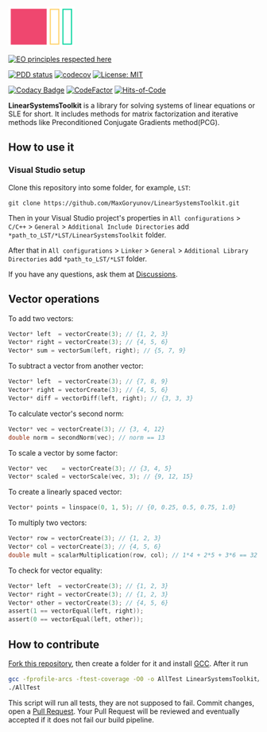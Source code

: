 <img src="./logo/LST.png" height="80px"/>

[![EO principles respected here](https://www.elegantobjects.org/badge.svg)](https://www.elegantobjects.org)

[![PDD status](https://www.0pdd.com/svg?name=MaxGoryunov/LinearSystemsToolkit)](https://www.0pdd.com/p?name=MaxGoryunov/LinearSystemsToolkit)
[![codecov](https://codecov.io/gh/MaxGoryunov/LinearSystemsToolkit/branch/master/graph/badge.svg?token=fEHOo3uRp6)](https://codecov.io/gh/MaxGoryunov/LinearSystemsToolkit)
[![License: MIT](https://img.shields.io/badge/License-MIT-blue.svg)](https://github.com/MaxGoryunov/LinearSystemsToolkit/blob/master/LICENSE)

[![Codacy Badge](https://app.codacy.com/project/badge/Grade/2db6f6abce1441629ba53c3157ad3ea7)](https://app.codacy.com/gh/MaxGoryunov/LinearSystemsToolkit/dashboard?utm_source=gh&utm_medium=referral&utm_content=&utm_campaign=Badge_grade)
[![CodeFactor](https://www.codefactor.io/repository/github/maxgoryunov/linearsystemstoolkit/badge)](https://www.codefactor.io/repository/github/maxgoryunov/linearsystemstoolkit)
[![Hits-of-Code](https://hitsofcode.com/github/MaxGoryunov/LinearSystemsToolkit)](https://hitsofcode.com/github/MaxGoryunov/LinearSystemsToolkit/view)
<!---![Lines-of-Code](https://tokei.rs/b1/github/MaxGoryunov/LinearSystemsToolkit?branch=master)--->

**LinearSystemsToolkit** is a library for solving systems of linear equations
 or SLE for short. It includes methods for matrix factorization and iterative
 methods like Preconditioned Conjugate Gradients method(PCG).

## How to use it

### Visual Studio setup

Clone this repository into some folder, for example, `LST`:

```git
git clone https://github.com/MaxGoryunov/LinearSystemsToolkit.git
```

Then in your Visual Studio project's properties in `All configurations` > 
`C/C++` > `General` > `Additional Include Directories` add
`*path_to_LST/*LST/LinearSystemsToolkit` folder.

After that in `All configurations` > `Linker` > `General` > 
`Additional Library Directories` add `*path_to_LST/*LST` folder.

If you have any questions, ask them at 
[Discussions](https://github.com/MaxGoryunov/LinearSystemsToolkit/discussions).

## Vector operations

To add two vectors:

```c
Vector* left  = vectorCreate(3); // {1, 2, 3}
Vector* right = vectorCreate(3); // {4, 5, 6}
Vector* sum = vectorSum(left, right); // {5, 7, 9}
```

To subtract a vector from another vector:

```c
Vector* left  = vectorCreate(3); // {7, 8, 9}
Vector* right = vectorCreate(3); // {4, 5, 6}
Vector* diff = vectorDiff(left, right); // {3, 3, 3}
```

To calculate vector's second norm:

```c
Vector* vec = vectorCreate(3); // {3, 4, 12}
double norm = secondNorm(vec); // norm == 13
```

To scale a vector by some factor:

```c
Vector* vec    = vectorCreate(3); // {3, 4, 5}
Vector* scaled = vectorScale(vec, 3); // {9, 12, 15}
```

To create a linearly spaced vector:

```c
Vector* points = linspace(0, 1, 5); // {0, 0.25, 0.5, 0.75, 1.0}
```

To multiply two vectors:

```c
Vector* row = vectorCreate(3); // {1, 2, 3}
Vector* col = vectorCreate(3); // {4, 5, 6}
double mult = scalarMultiplication(row, col); // 1*4 + 2*5 + 3*6 == 32
```

To check for vector equality:

```c
Vector* left  = vectorCreate(3); // {1, 2, 3}
Vector* right = vectorCreate(3); // {1, 2, 3}
Vector* other = vectorCreate(3); // {4, 5, 6}
assert(1 == vectorEqual(left, right));
assert(0 == vectorEqual(left, other));
```

## How to contribute

[Fork this repository](https://docs.github.com/en/get-started/quickstart/fork-a-repo),
then create a folder for it and install [GCC](https://gcc.gnu.org/install/).
After it run

```bash
gcc -fprofile-arcs -ftest-coverage -O0 -o AllTest LinearSystemsToolkit/*.c -lm
./AllTest
```

This script will run all tests, they are not supposed to fail. Commit changes,
open a [Pull Request](https://github.com/MaxGoryunov/saving-iterator/pulls).
Your Pull Request will be reviewed and eventually accepted if it does not fail
our build pipeline.
